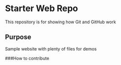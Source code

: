 # Starter Web Repo

This repository is for showing how Git and GitHub work

## Purpose

Sample website with plenty of files for demos

###How to contribute